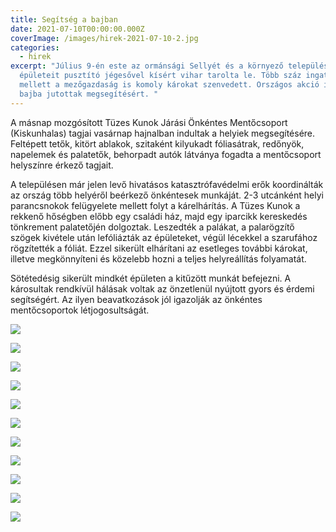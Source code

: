 ```yaml
---
title: Segítség a bajban
date: 2021-07-10T00:00:00.000Z
coverImage: /images/hirek-2021-07-10-2.jpg
categories:
  - hirek
excerpt: "Július 9-én este az ormánsági Sellyét és a környező települések
  épületeit pusztító jégesővel kísért vihar tarolta le. Több száz ingatlan
  mellett a mezőgazdaság is komoly károkat szenvedett. Országos akció indult a
  bajba jutottak megsegítésért. "
---
```

A másnap mozgósított Tüzes Kunok Járási Önkéntes Mentőcsoport (Kiskunhalas) tagjai vasárnap hajnalban indultak a helyiek megsegítésére.  Feltépett tetők, kitört ablakok, szitaként kilyukadt fóliasátrak, redőnyök, napelemek és palatetők, behorpadt autók látványa fogadta a mentőcsoport helyszínre érkező tagjait.

A településen már jelen levő hivatásos katasztrófavédelmi erők koordinálták az ország több helyéről beérkező önkéntesek munkáját. 2-3 utcánként helyi parancsnokok felügyelete mellett folyt a kárelhárítás. A Tüzes Kunok a rekkenő hőségben előbb egy családi ház, majd egy iparcikk kereskedés tönkrement palatetőjén dolgoztak. Leszedték a palákat, a palarögzítő szögek kivétele után lefóliázták az épületeket, végül lécekkel a szarufához rögzítették a fóliát. Ezzel sikerült elhárítani az esetleges további károkat, illetve megkönnyíteni és közelebb hozni a teljes helyreállítás folyamatát.

Sötétedésig sikerült mindkét épületen a kitűzött munkát befejezni. A károsultak rendkívül hálásak voltak az önzetlenül nyújtott gyors és érdemi segítségért. Az ilyen beavatkozások jól igazolják az önkéntes mentőcsoportok létjogosultságát.

![](/images/hirek-2021-06-09-1.jpg)

![](/images/hirek-2021-06-09-2.jpg)

![](/images/hirek-2021-06-09-3.jpg)

![](/images/hirek-2021-06-09-4.jpg)

![](/images/hirek-2021-06-09-5.jpg)

![](/images/hirek-2021-06-09-6.jpg)

![](/images/hirek-2021-06-09-7.jpg)

![](/images/hirek-2021-06-09-8.jpg)

![](/images/hirek-2021-06-09-9.jpg)

![](/images/hirek-2021-06-09-10.jpg)

![](/images/hirek-2021-06-09-11.jpg)
